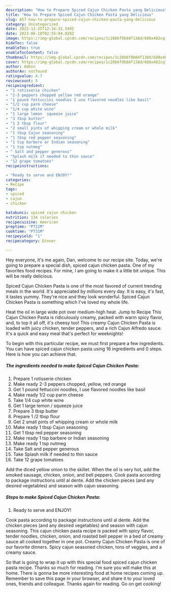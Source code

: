 ```yaml
---
description: "How to Prepare Spiced Cajun Chicken Pasta yang Delicious"
title: "How to Prepare Spiced Cajun Chicken Pasta yang Delicious"
slug: 857-how-to-prepare-spiced-cajun-chicken-pasta-yang-delicious
category: Uncategorized
date: 2022-12-25T12:34:32.549Z
date: 2023-06-18T02:55:04.028Z
image: https://img-global.cpcdn.com/recipes/1c28b6f9b84f138d/680x482cq70/spiced-cajun-chicken-pasta-recipe-main-photo.jpg
hideToc: false
enableToc: true
enableTocContent: false
thumbnail: https://img-global.cpcdn.com/recipes/1c28b6f9b84f138d/680x482cq70/spiced-cajun-chicken-pasta-recipe-main-photo.jpg
cover: https://img-global.cpcdn.com/recipes/1c28b6f9b84f138d/680x482cq70/spiced-cajun-chicken-pasta-recipe-main-photo.jpg
author: Admin
authorAv: notfound
ratingvalue: 4.7
reviewcount: 5
recipeingredient:
- "1 rotisserie chicken"
- "2-3 peppers chopped yellow red orange"
- "1 pound fettuccini noodles I use flavored noodles like basil"
- "1/2 cup parm cheese"
- "1/4 cup white wine"
- "1 large lemon  squeeze juice"
- "3 tbsp butter"
- "1 2 tbsp flour"
- "2 small pints of whipping cream or whole milk"
- "1 tbsp Cajun seasoning"
- "1 tbsp red pepper seasoning"
- "1 tsp barbere or Indian seasoning"
- "1 tsp nutmeg"
- " Salt and pepper generous"
- "Splash milk if needed to thin sauce"
- "12 grape tomatoes"
recipeinstructions:

- "Ready to serve and ENJOY!"
categories:
- Recipe
tags:
- spiced
- cajun
- chicken

katakunci: spiced cajun chicken 
nutrition: 134 calories
recipecuisine: American
preptime: "PT22M"
cooktime: "PT31M"
recipeyield: "1"
recipecategory: Dinner

---
```



Hey everyone, it's me again, Dan, welcome to our recipe site. Today, we're going to prepare a special dish, spiced cajun chicken pasta. One of my favorites food recipes. For mine, I am going to make it a little bit unique. This will be really delicious.

Spiced Cajun Chicken Pasta is one of the most favored of current trending meals in the world. It's appreciated by millions every day. It is easy, it's fast, it tastes yummy. They're nice and they look wonderful. Spiced Cajun Chicken Pasta is something which I've loved my whole life.

Heat the oil in large wide pot over medium-high heat. Jump to Recipe This Cajun Chicken Pasta is ridiculously creamy, packed with warm spicy flavor, and, to top it all off, it&#39;s cheesy too! This creamy Cajun Chicken Pasta is loaded with juicy chicken, tender peppers, and a rich Cajun Alfredo sauce. It&#39;s a quick and easy meal that&#39;s perfect for weeknights!


To begin with this particular recipe, we must first prepare a few ingredients. You can have spiced cajun chicken pasta using 16 ingredients and 0 steps. Here is how you can achieve that.

<!--inarticleads1-->

##### The ingredients needed to make Spiced Cajun Chicken Pasta:

1. Prepare 1 rotisserie chicken
1. Make ready 2-3 peppers chopped, yellow, red orange
1. Get 1 pound fettuccini noodles, I use flavored noodles like basil
1. Make ready 1/2 cup parm cheese
1. Take 1/4 cup white wine
1. Get 1 large lemon / squeeze juice
1. Prepare 3 tbsp butter
1. Prepare 1 /2 tbsp flour
1. Get 2 small pints of whipping cream or whole milk
1. Make ready 1 tbsp Cajun seasoning
1. Get 1 tbsp red pepper seasoning
1. Make ready 1 tsp barbere or Indian seasoning
1. Make ready 1 tsp nutmeg
1. Take  Salt and pepper generous
1. Take Splash milk if needed to thin sauce
1. Take 12 grape tomatoes


Add the diced yellow onion to the skillet. When the oil is very hot, add the smoked sausage, chicken, onion, and bell peppers. Cook pasta according to package instructions until al dente. Add the chicken pieces (and any desired vegetables) and season with cajun seasoning. 

<!--inarticleads2-->

##### Steps to make Spiced Cajun Chicken Pasta:


1. Ready to serve and ENJOY!

Cook pasta according to package instructions until al dente. Add the chicken pieces (and any desired vegetables) and season with cajun seasoning. This cajun chicken pasta recipe is packed with spicy flavor, tender noodles, chicken, onion, and roasted bell pepper in a bed of creamy sauce all cooked together in one pot. Creamy Cajun Chicken Pasta is one of our favorite dinners. Spicy cajun seasoned chicken, tons of veggies, and a creamy sauce. 

So that is going to wrap it up with this special food spiced cajun chicken pasta recipe. Thanks so much for reading. I'm sure you will make this at home. There is gonna be more interesting food at home recipes coming up. Remember to save this page in your browser, and share it to your loved ones, friends and colleague. Thanks again for reading. Go on get cooking!
